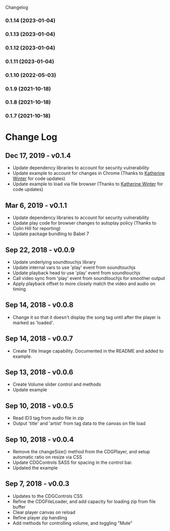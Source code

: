 Changelog
### 0.1.14 (2023-01-04)

### 0.1.13 (2023-01-04)

### 0.1.12 (2023-01-04)

### 0.1.11 (2023-01-04)

### 0.1.10 (2022-05-03)

### 0.1.9 (2021-10-18)

### 0.1.8 (2021-10-18)

### 0.1.7 (2021-10-18)

# Change Log

## Dec 17, 2019 - v0.1.4

* Update dependency libraries to account for security vulnerability
* Update example to account for changes in Chrome (Thanks to [Katherine Winter](https://github.com/KatherineWinter) for code updates)
* Update example to load via file browser (Thanks to [Katherine Winter](https://github.com/KatherineWinter) for code updates)

## Mar 6, 2019 - v0.1.1

* Update dependency libraries to account for security vulnerability
* Update play code for browser changes to autoplay policy (Thanks to Colin Hill for reporting)
* Update package bundling to Babel 7

## Sep 22, 2018 - v0.0.9

* Update underlying soundtouchjs library
* Update internal vars to use 'play' event from soundtouchjs
* Update playback head to use 'play' event from soundtouchjs
* Call video sync from 'play' event from soundtouchjs for smoother output
* Apply playback offset to more closely match the video and audio on timing

## Sep 14, 2018 - v0.0.8

* Change it so that it doesn't display the song tag until after the player is marked as 'loaded'.

## Sep 14, 2018 - v0.0.7

* Create Title Image capability. Documented in the README and added to example.

## Sep 13, 2018 - v0.0.6

* Create Volume slider control and methods
* Update example

## Sep 10, 2018 - v0.0.5

* Read ID3 tag from audio file in zip
* Output 'title' and 'artist' from tag data to the canvas on file load

## Sep 10, 2018 - v0.0.4

* Remove the changeSize() method from the CDGPlayer, and setup automatic ratio on resize via CSS
* Update CDGControls SASS for spacing in the control bar.
* Updated the example

## Sep 7, 2018 - v0.0.3

* Updates to the CDGControls CSS
* Refine the CDGFileLoader, and add capacity for loading zip from file buffer
* Clear player canvas on reload
* Refine player zip handling
* Add methods for controlling volume, and toggling "Mute"